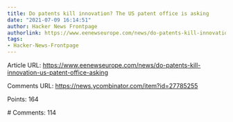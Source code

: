 ```yaml
---
title: Do patents kill innovation? The US patent office is asking
date: "2021-07-09 16:14:51"
author: Hacker News Frontpage
authorlink: https://www.eenewseurope.com/news/do-patents-kill-innovation-us-patent-office-asking
tags:
- Hacker-News-Frontpage
---
```


<p>Article URL: <a href="https://www.eenewseurope.com/news/do-patents-kill-innovation-us-patent-office-asking">https://www.eenewseurope.com/news/do-patents-kill-innovation-us-patent-office-asking</a></p>
<p>Comments URL: <a href="https://news.ycombinator.com/item?id=27785255">https://news.ycombinator.com/item?id=27785255</a></p>
<p>Points: 164</p>
<p># Comments: 114</p>
